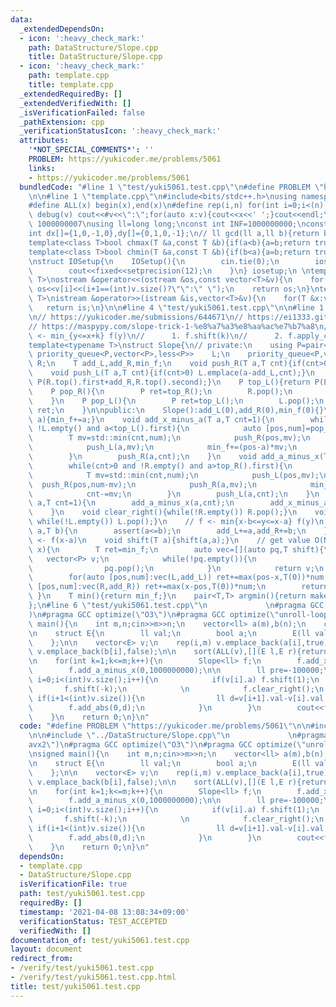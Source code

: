 ```yaml
---
data:
  _extendedDependsOn:
  - icon: ':heavy_check_mark:'
    path: DataStructure/Slope.cpp
    title: DataStructure/Slope.cpp
  - icon: ':heavy_check_mark:'
    path: template.cpp
    title: template.cpp
  _extendedRequiredBy: []
  _extendedVerifiedWith: []
  _isVerificationFailed: false
  _pathExtension: cpp
  _verificationStatusIcon: ':heavy_check_mark:'
  attributes:
    '*NOT_SPECIAL_COMMENTS*': ''
    PROBLEM: https://yukicoder.me/problems/5061
    links:
    - https://yukicoder.me/problems/5061
  bundledCode: "#line 1 \"test/yuki5061.test.cpp\"\n#define PROBLEM \"https://yukicoder.me/problems/5061\"\
    \n\n#line 1 \"template.cpp\"\n#include<bits/stdc++.h>\nusing namespace std;\n\
    #define ALL(x) begin(x),end(x)\n#define rep(i,n) for(int i=0;i<(n);i++)\n#define\
    \ debug(v) cout<<#v<<\":\";for(auto x:v){cout<<x<<' ';}cout<<endl;\n#define mod\
    \ 1000000007\nusing ll=long long;\nconst int INF=1000000000;\nconst ll LINF=1001002003004005006ll;\n\
    int dx[]={1,0,-1,0},dy[]={0,1,0,-1};\n// ll gcd(ll a,ll b){return b?gcd(b,a%b):a;}\n\
    template<class T>bool chmax(T &a,const T &b){if(a<b){a=b;return true;}return false;}\n\
    template<class T>bool chmin(T &a,const T &b){if(b<a){a=b;return true;}return false;}\n\
    \nstruct IOSetup{\n    IOSetup(){\n        cin.tie(0);\n        ios::sync_with_stdio(0);\n\
    \        cout<<fixed<<setprecision(12);\n    }\n} iosetup;\n \ntemplate<typename\
    \ T>\nostream &operator<<(ostream &os,const vector<T>&v){\n    for(int i=0;i<(int)v.size();i++)\
    \ os<<v[i]<<(i+1==(int)v.size()?\"\":\" \");\n    return os;\n}\ntemplate<typename\
    \ T>\nistream &operator>>(istream &is,vector<T>&v){\n    for(T &x:v)is>>x;\n \
    \   return is;\n}\n\n#line 4 \"test/yuki5061.test.cpp\"\n\n#line 1 \"DataStructure/Slope.cpp\"\
    \n// https://yukicoder.me/submissions/644671\n// https://ei1333.github.io/library/structure/others/slope-queue.cpp\n\
    // https://maspypy.com/slope-trick-1-%e8%a7%a3%e8%aa%ac%e7%b7%a8\n// ex)\n// f(x)\
    \ <- min_{y<=x+k} f(y)\n//      1. f.shift(k)\n//      2. f.apply_cumulative_min()\n\
    template<typename T>\nstruct Slope{\n// private:\n    using P=pair<T,T>;\n   \
    \ priority_queue<P,vector<P>,less<P>>    L;\n    priority_queue<P,vector<P>,greater<P>>\
    \ R;\n    T add_L,add_R,min_f;\n    void push_R(T a,T cnt){if(cnt>0) R.emplace(a-add_R,cnt);}\n\
    \    void push_L(T a,T cnt){if(cnt>0) L.emplace(a-add_L,cnt);}\n    P top_R(){return\
    \ P(R.top().first+add_R,R.top().second);}\n    P top_L(){return P(L.top().first+add_L,L.top().second);}\n\
    \    P pop_R(){\n        P ret=top_R();\n        R.pop();\n        return ret;\n\
    \    }\n    P pop_L(){\n        P ret=top_L();\n        L.pop();\n        return\
    \ ret;\n    }\n\npublic:\n    Slope():add_L(0),add_R(0),min_f(0){}\n    void add_all(T\
    \ a){min_f+=a;}\n    void add_x_minus_a(T a,T cnt=1){\n        while(cnt>0 and\
    \ !L.empty() and a<top_L().first){\n            auto [pos,num]=pop_L();\n    \
    \        T mv=std::min(cnt,num);\n            push_R(pos,mv);\n            push_L(pos,num-mv);\n\
    \            push_L(a,mv);\n            min_f+=(pos-a)*mv;\n            cnt-=mv;\n\
    \        }\n        push_R(a,cnt);\n    }\n    void add_a_minus_x(T a,T cnt=1){\n\
    \        while(cnt>0 and !R.empty() and a>top_R().first){\n            auto [pos,num]=pop_R();\n\
    \            T mv=std::min(cnt,num);\n            push_L(pos,mv);\n          \
    \  push_R(pos,num-mv);\n            push_R(a,mv);\n            min_f+=(a-pos)*mv;\n\
    \            cnt-=mv;\n        }\n        push_L(a,cnt);\n    }\n    void add_abs(T\
    \ a,T cnt=1){\n        add_a_minus_x(a,cnt);\n        add_x_minus_a(a,cnt);\n\
    \    }\n    void clear_right(){while(!R.empty()) R.pop();}\n    void clear_left(){\
    \ while(!L.empty()) L.pop();}\n    // f <- min{x-b<=y<=x-a} f(y)\n    void shift(T\
    \ a,T b){\n        assert(a<=b);\n        add_L+=a,add_R+=b;\n    }\n    // f(x)\
    \ <- f(x-a)\n    void shift(T a){shift(a,a);}\n    // get value O(N)\n    T operator()(T\
    \ x){\n        T ret=min_f;\n        auto vec=[](auto pq,T shift){\n         \
    \   vector<P> v;\n            while(!pq.empty()){\n                v.emplace_back(pq.top().first+shift,pq.top().second);\n\
    \                pq.pop();\n            }\n            return v;\n        };\n\
    \        for(auto [pos,num]:vec(L,add_L)) ret+=max(pos-x,T(0))*num;\n        for(auto\
    \ [pos,num]:vec(R,add_R)) ret+=max(x-pos,T(0))*num;\n        return ret;\n   \
    \ }\n    T min(){return min_f;}\n    pair<T,T> argmin(){return make_pair(P(top_L().first,top_R().first));}\n\
    };\n#line 6 \"test/yuki5061.test.cpp\"\n             \n#pragma GCC target(\"avx2\"\
    )\n#pragma GCC optimize(\"O3\")\n#pragma GCC optimize(\"unroll-loops\")\n\nsigned\
    \ main(){\n    int m,n;cin>>m>>n;\n    vector<ll> a(m),b(n);\n    cin>>a>>b;\n\
    \n    struct E{\n        ll val;\n        bool a;\n        E(ll val,bool a):val(val),a(a){}\n\
    \    };\n\n    vector<E> v;\n    rep(i,m) v.emplace_back(a[i],true);\n    rep(i,n)\
    \ v.emplace_back(b[i],false);\n\n    sort(ALL(v),[](E l,E r){return l.val<r.val;});\n\
    \n    for(int k=1;k<=m;k++){\n        Slope<ll> f;\n        f.add_x_minus_a(0,1000000000);\n\
    \        f.add_a_minus_x(0,1000000000);\n\n        ll pre=-100000;\n        for(int\
    \ i=0;i<(int)v.size();i++){\n            if(v[i].a) f.shift(1);\n            else\
    \       f.shift(-k);\n            \n            f.clear_right();\n           \
    \ if(i+1<(int)v.size()){\n                ll d=v[i+1].val-v[i].val;\n        \
    \        f.add_abs(0,d);\n            }\n        }\n        cout<<f(0)<<endl;\n\
    \    }\n    return 0;\n}\n"
  code: "#define PROBLEM \"https://yukicoder.me/problems/5061\"\n\n#include \"../template.cpp\"\
    \n\n#include \"../DataStructure/Slope.cpp\"\n             \n#pragma GCC target(\"\
    avx2\")\n#pragma GCC optimize(\"O3\")\n#pragma GCC optimize(\"unroll-loops\")\n\
    \nsigned main(){\n    int m,n;cin>>m>>n;\n    vector<ll> a(m),b(n);\n    cin>>a>>b;\n\
    \n    struct E{\n        ll val;\n        bool a;\n        E(ll val,bool a):val(val),a(a){}\n\
    \    };\n\n    vector<E> v;\n    rep(i,m) v.emplace_back(a[i],true);\n    rep(i,n)\
    \ v.emplace_back(b[i],false);\n\n    sort(ALL(v),[](E l,E r){return l.val<r.val;});\n\
    \n    for(int k=1;k<=m;k++){\n        Slope<ll> f;\n        f.add_x_minus_a(0,1000000000);\n\
    \        f.add_a_minus_x(0,1000000000);\n\n        ll pre=-100000;\n        for(int\
    \ i=0;i<(int)v.size();i++){\n            if(v[i].a) f.shift(1);\n            else\
    \       f.shift(-k);\n            \n            f.clear_right();\n           \
    \ if(i+1<(int)v.size()){\n                ll d=v[i+1].val-v[i].val;\n        \
    \        f.add_abs(0,d);\n            }\n        }\n        cout<<f(0)<<endl;\n\
    \    }\n    return 0;\n}\n"
  dependsOn:
  - template.cpp
  - DataStructure/Slope.cpp
  isVerificationFile: true
  path: test/yuki5061.test.cpp
  requiredBy: []
  timestamp: '2021-04-08 13:08:34+09:00'
  verificationStatus: TEST_ACCEPTED
  verifiedWith: []
documentation_of: test/yuki5061.test.cpp
layout: document
redirect_from:
- /verify/test/yuki5061.test.cpp
- /verify/test/yuki5061.test.cpp.html
title: test/yuki5061.test.cpp
---
```


